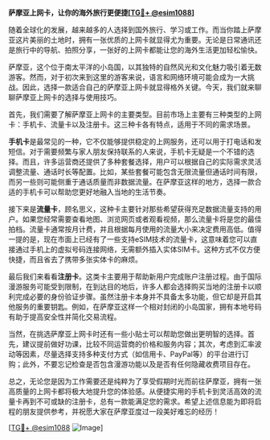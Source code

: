 **萨摩亚上网卡，让你的海外旅行更便捷[[TG💪+ @esim1088](https://t.me/s/esim1088)]**

随着全球化的发展，越来越多的人选择到国外旅行、学习或工作。而当你踏上萨摩亚这片美丽的土地时，拥有一张优质的上网卡就显得尤为重要。无论是日常通讯还是旅行中的导航、拍照分享，一张好的上网卡都能让您的海外生活更加轻松愉快。

萨摩亚，这个位于南太平洋的小岛国，以其独特的自然风光和文化魅力吸引着无数游客。然而，对于初次来到这里的游客来说，语言和网络环境可能会成为一大挑战。因此，选择一款适合自己的萨摩亚上网卡就显得格外关键。今天，我们就来聊聊萨摩亚上网卡的选择与使用技巧。

首先，我们需要了解萨摩亚上网卡的主要类型。目前市场上主要有三种类型的上网卡：手机卡、流量卡以及注册卡。这三种卡各有特点，适用于不同的需求场景。

**手机卡**是最常见的一种，它不仅能够提供稳定的上网服务，还可以用于打电话和发短信。对于需要频繁与家人朋友保持联系的人来说，手机卡无疑是一个不错的选择。而且，许多运营商还提供了多种套餐选择，用户可以根据自己的实际需求灵活调整流量、通话时长等配置。比如，某些套餐可能包含无限流量但通话时间有限，而另一些则可能侧重于通话质量而非数据流量。在萨摩亚这样的地方，选择一款合适的手机卡可以帮助您更好地融入当地的生活节奏。

接下来是**流量卡**，顾名思义，这种卡主要针对那些希望获得充足数据流量支持的用户。如果您经常需要查看地图、浏览网页或者观看视频，那么流量卡将是您的最佳拍档。流量卡通常按月计费，并且根据每月使用的流量大小来决定费用高低。值得一提的是，现在市面上已经有了一些支持eSIM技术的流量卡，这意味着您可以直接通过手机上的虚拟号码连接网络，无需额外插入实体SIM卡。这种方式不仅方便快捷，而且省去了携带多张实体卡的麻烦。

最后我们来看看**注册卡**。这类卡主要用于帮助新用户完成账户注册过程。由于国际漫游服务可能受到限制，在到达目的地后，许多人都会选择购买当地的注册卡以顺利完成必要的身份验证步骤。虽然注册卡本身并不具备太多功能，但它却是开启其他服务的重要钥匙。例如，在萨摩亚这样一个相对封闭的小岛国家，拥有本地号码有助于提高安全性并简化交易流程。

当然，在挑选萨摩亚上网卡时还有一些小贴士可以帮助您做出更明智的选择。首先，建议提前做好功课，比较不同运营商的价格和服务内容；其次，考虑到汇率波动等因素，尽量选择支持多种支付方式（如信用卡、PayPal等）的平台进行订购；此外，不要忘记检查是否包含漫游功能以及是否有任何隐藏收费项目存在。

总之，无论您是因为工作需要还是纯粹为了享受假期时光而前往萨摩亚，拥有一张高质量的上网卡都将极大地提升您的体验感。从便捷实用的手机卡到灵活高效的流量卡再到不可或缺的注册卡，总有一款能满足您的需求。希望上述信息能为即将启程的朋友提供参考，并祝愿大家在萨摩亚度过一段美好难忘的经历！

[[TG💪+ @esim1088](https://t.me/s/esim1088) ![Image](https://i.postimg.cc/4NQfJmqS/Snipaste-2025-05-13-00-14-12.png)]